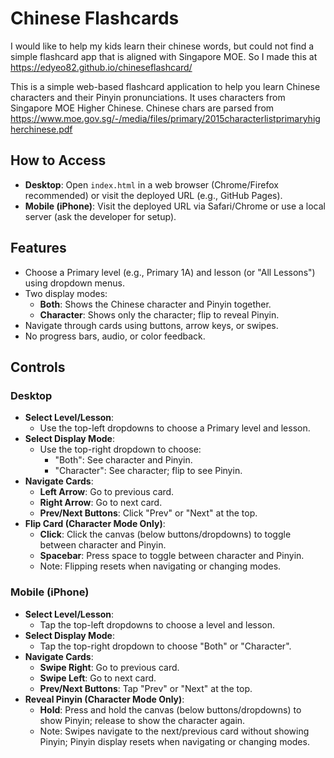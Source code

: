 Chinese Flashcards
=================
I would like to help my kids learn their chinese words, but could not find a simple flashcard app that is aligned with Singapore MOE. So I made this at https://edyeo82.github.io/chineseflashcard/

This is a simple web-based flashcard application to help you learn Chinese characters and their Pinyin pronunciations. It uses characters from Singapore MOE Higher Chinese. Chinese chars are parsed from https://www.moe.gov.sg/-/media/files/primary/2015characterlistprimaryhigherchinese.pdf

How to Access
-------------
- **Desktop**: Open `index.html` in a web browser (Chrome/Firefox recommended) or visit the deployed URL (e.g., GitHub Pages).
- **Mobile (iPhone)**: Visit the deployed URL via Safari/Chrome or use a local server (ask the developer for setup).

Features
--------
- Choose a Primary level (e.g., Primary 1A) and lesson (or "All Lessons") using dropdown menus.
- Two display modes:
  - **Both**: Shows the Chinese character and Pinyin together.
  - **Character**: Shows only the character; flip to reveal Pinyin.
- Navigate through cards using buttons, arrow keys, or swipes.
- No progress bars, audio, or color feedback.

Controls
--------

### Desktop
- **Select Level/Lesson**:
  - Use the top-left dropdowns to choose a Primary level and lesson.
- **Select Display Mode**:
  - Use the top-right dropdown to choose:
    - "Both": See character and Pinyin.
    - "Character": See character; flip to see Pinyin.
- **Navigate Cards**:
  - **Left Arrow**: Go to previous card.
  - **Right Arrow**: Go to next card.
  - **Prev/Next Buttons**: Click "Prev" or "Next" at the top.
- **Flip Card (Character Mode Only)**:
  - **Click**: Click the canvas (below buttons/dropdowns) to toggle between character and Pinyin.
  - **Spacebar**: Press space to toggle between character and Pinyin.
  - Note: Flipping resets when navigating or changing modes.

### Mobile (iPhone)
- **Select Level/Lesson**:
  - Tap the top-left dropdowns to choose a level and lesson.
- **Select Display Mode**:
  - Tap the top-right dropdown to choose "Both" or "Character".
- **Navigate Cards**:
  - **Swipe Right**: Go to previous card.
  - **Swipe Left**: Go to next card.
  - **Prev/Next Buttons**: Tap "Prev" or "Next" at the top.
- **Reveal Pinyin (Character Mode Only)**:
  - **Hold**: Press and hold the canvas (below buttons/dropdowns) to show Pinyin; release to show the character again.
  - Note: Swipes navigate to the next/previous card without showing Pinyin; Pinyin display resets when navigating or changing modes.


